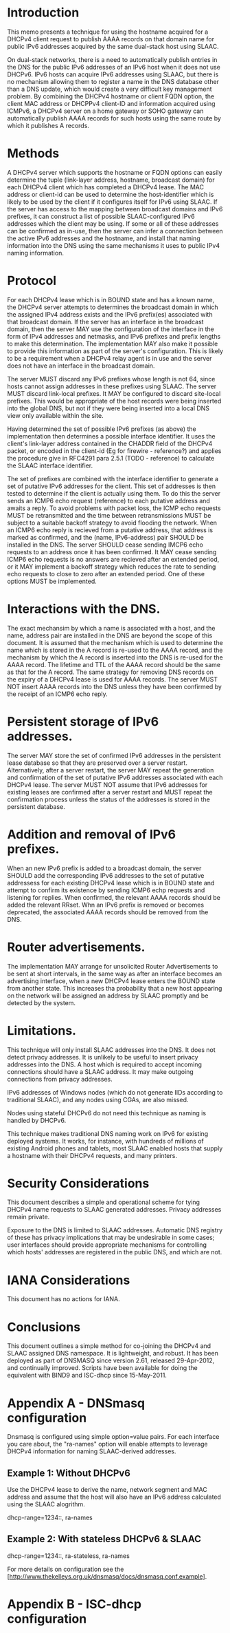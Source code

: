 # Introduction

This memo presents a technique for using the hostname acquired for a
DHCPv4 client request to publish AAAA records on that domain name for
public IPv6 addresses acquired by the same dual-stack host using
SLAAC.

On dual-stack networks, there is a need to automatically publish
entries in the DNS for the public IPv6 addresses of an IPv6 host when
it does not use DHCPv6.  IPv6 hosts can acquire IPv6 addresses using
SLAAC, but there is no mechanism allowing them to register a name in
the DNS database other than a DNS update, which would create a very
difficult key management problem.  By combining the DHCPv4 hostname or
client FQDN option, the client MAC address or DHCPPv4 client-ID and  information 
acquired using ICMPv6, a DHCPv4 server on a home gateway or SOHO gateway can
automatically publish AAAA records for such hosts using the same route by which 
it publishes A records.

<?rfc toc="yes"?>
<?rfc symrefs="yes"?>
<?rfc sortrefs="yes"?>
<?rfc subcompact="no"?>
<?rfc compact="yes"?>
<?rfc comments="yes"?>

# Methods

A DHCPv4 server which supports the hostname or FQDN options can easily determine 
the tuple (link-layer address, hostname, broadcast domain) for each DHCPv4 client which has 
completed a DHCPv4 lease. The MAC address or client-id can be used to determine the
host-identifier which is likely to be used by the client if it configures itself 
for IPv6 using SLAAC. If the server has access to the mapping between broadcast domains and 
IPv6 prefixes, it can construct a list of possible SLAAC-configured IPv6 addresses which the 
client may be using. If some or all of these addresses can be confirmed as in-use, then the 
server can infer a connection between the active IPv6 addresses and the hostname, and 
install that naming information into the DNS using the same mechanisms it uses to public 
IPv4 naming information.


# Protocol

For each DHCPv4 lease which is in BOUND state and has a known name, the DHCPv4 server 
attempts to determines the broadcast domain in which the assigned IPv4 
address exists and the IPv6 prefix(es) associated with that broadcast domain. 
If the server has an interface in the broadcast domain, then the server MAY 
use the configuration of the interface in the form of IPv4 addresses and netmasks, and 
IPv6 prefixes and prefix lengths to make this determination. The implementation
MAY also make it possible to provide this information as part of the server's
configuration. This is likely to be a requirement when a DHCPv4 relay agent is in use and the server
does not have an interface in the broadcast domain. 

The server MUST discard any IPv6 prefixes whose length is not 64,
since hosts cannot assign addresses in these prefixes using SLAAC. The server MUST discard link-local prefixes. It MAY be configured to discard site-local prefixes. This would be appropriate of the host records were being inserted into the global DNS, but not if they were being inserted into a local DNS view only available within the site.

Having determined the set of possible IPv6 prefixes (as above) the implementation then determines
a possible interface identifier. It uses the client's link-layer address contained in the CHADDR field of the DHCPv4
packet, or encoded in the client-id (Eg for firewire - reference?) and applies the procedure
give in RFC4291 para 2.5.1 (TODO - reference) to calculate the SLAAC interface identifier.

The set of prefixes are combined with the interface identifier to generate a set of putative IPv6 addresses for the client. This set of addresses is then tested to determine if the client is actually using them. To do this the server sends an ICMP6 echo request (reference) to each putative address and awaits a reply. To avoid problems with packet loss, the 
ICMP echo requests MUST be retransmitted and the time between retransmissions MUST be subject to a suitable backoff strategy to avoid flooding the network. When an ICMP6 echo reply is recieved from a putative address, that address is marked as confirmed, and the (name, IPv6-address) pair SHOULD be installed in the DNS. The server SHOULD cease sending IMCP6 echo requests to an address once it has been confirmed. It MAY cease sending ICMP6 echo requests is no answers are recieved after an extended period, or it MAY implement a backoff strategy which reduces the rate to sending echo requests to close to zero after an extended period. One of these options MUST be implemented.

# Interactions with the DNS.

The exact mechansim by which a name is associated with a host, and the name, address pair are installed in the DNS are 
beyond the scope of this document. It is assumed that the mechanism which is used to determine the name which is stored in the A record is re-used to the AAAA record, and the mechanism by which the A record is inserted into the DNS is re-used for the AAAA record. The lifetime and TTL of the AAAA record should be the same as that for the A record. The same strategy for removing DNS records on the expiry of a DHCPv4 lease is used for AAAA records. The
server MUST NOT insert AAAA records into the DNS unless they have been confirmed by the receipt of an ICMP6 echo reply. 

# Persistent storage of IPv6 addresses.

The server MAY store the set of confirmed IPv6 addresses in the persistent lease database so that they are preserved over a server restart. Alternatively, after a server restart, the server MAY  repeat the generation and confirmation of the set of putative IPv6 addresses associated with each DHCPv4 lease. The server MUST NOT assume that IPv6 addresses for existing leases are confirmed after a server restart and MUST repeat the confirmation process unless the status of the addresses is stored in the persistent database.  

# Addition and removal of IPv6 prefixes.

When an new IPv6 prefix is added to a broadcast domain, the server SHOULD add the corresponding IPv6 addresses to the set of putative addressess for each existing DHCPv4 lease which is in BOUND state and attempt to confirm its existence by sending ICMP6 echp requests and listening for replies. When confirmed, the relevant AAAA records should be added the relevant RRset. Whn an IPv6 prefix is removed or becomes deprecated, the associated AAAA records should be removed from the DNS.

# Router advertisements.

The implementation MAY arrange for unsolicited Router Advertisements to be sent at short intervals, in the same way as after an interface becomes an advertising interface, when a new DHCPv4 lease enters the BOUND state from another state. This increases tha probability that a new host appearing on the network will be assigned an address by SLAAC  promptly and be detected by the system.



# Limitations.

This technique will only install SLAAC addresses into the DNS. It does not detect 
privacy addresses. It is unlikely to be useful to insert privacy addresses into the DNS. A host which
is required to accept incoming connections should have a SLAAC address. It may make outgoing connections
from privacy addresses.

IPv6 addresses of Windows nodes (which do not generate IIDs according
to traditional SLAAC), and any nodes using CGAs, are also missed.

Nodes using stateful DHCPv6 do not need this technique as naming
is handled by DHCPv6.

This technique makes traditional DNS naming work on IPv6 for existing
deployed systems. It works, for instance, with hundreds of millions of
existing Android phones and tablets, most SLAAC enabled hosts that
supply a hostname with their DHCPv4 requests, and many printers.

# Security Considerations

This document describes a simple and operational scheme for tying
DHCPv4 name requests to SLAAC generated addresses. Privacy addresses
remain private.

Exposure to the DNS is limited to SLAAC addresses. Automatic DNS
registry of these has privacy implications that may be undesirable in
some cases; user interfaces should provide appropriate mechanisms for
controlling which hosts' addresses are registered in the public DNS,
and which are not.

# IANA Considerations

This document has no actions for IANA.

# Conclusions

This document outlines a simple method for co-joining the DHCPv4 and
SLAAC assigned DNS namespace. It is lightweight, and robust. It has
been deployed as part of DNSMASQ since version 2.61, released
29-Apr-2012, and continually improved.  Scripts have been available
for doing the equivalent with BIND9 and ISC-dhcp since 15-May-2011.

# Appendix A - DNSmasq configuration

Dnsmasq is configured using simple option=value pairs. For each
interface you care about, the "ra-names" option will enable attempts
to leverage DHCPv4 information for naming SLAAC-derived addresses.

## Example 1: Without DHCPv6

Use the DHCPv4 lease to derive the name, network segment and MAC
address and assume that the host will also have an IPv6 address
calculated using the SLAAC alogrithm.

dhcp-range=1234::, ra-names

## Example 2: With stateless DHCPv6 & SLAAC

dhcp-range=1234::, ra-stateless, ra-names

For more details on configuration see the [http://www.thekelleys.org.uk/dnsmasq/docs/dnsmasq.conf.example].

# Appendix B - ISC-dhcp configuration


